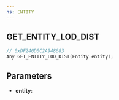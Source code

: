 ```yaml
---
ns: ENTITY
---
```

## GET_ENTITY_LOD_DIST

```c
// 0xDF240D0C2A948683
Any GET_ENTITY_LOD_DIST(Entity entity);
```

## Parameters
* **entity**:
